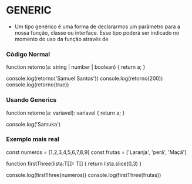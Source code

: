 # GENERIC

- Um tipo genérico é uma forma de declararmos um parâmetro para a nossa função, classe ou interface. Esse tipo poderá ser indicado no momento do uso da função através de <tipo>

### Código Normal

function retorno(a: string | number | boolean) {
return a;
}

console.log(retorno('Samuel Santos'))
console.log(retorno(200))
console.log(retorno(true))

### Usando Generics

function retorno<variavel>(a: variavel): variavel {
return a;
}

console.log('Samuka')

### Exemplo mais real

const numeros = [1,2,3,4,5,6,7,8,9]
const frutas = ['Laranja', 'perâ', 'Maçã']

function firstThree<T>(lista:T[]): T[] {
return lista.slice(0,3)
}

console.log(firstThree(numeros))
console.log(firstThree(frutas))
